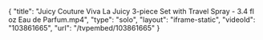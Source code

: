 {
    "title": "Juicy Couture Viva La Juicy 3-piece  Set with Travel Spray - 3.4 fl oz Eau de Parfum.mp4",
    "type": "solo",
    "layout": "iframe-static",
    "videoId": "103861665",
    "url": "\/tvpembed\/103861665"
}